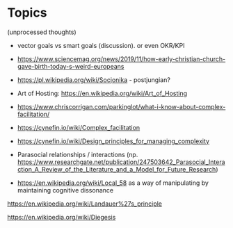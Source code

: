 # Topics

(unprocessed thoughts)

- vector goals vs smart goals (discussion). or even OKR/KPI 
- https://www.sciencemag.org/news/2019/11/how-early-christian-church-gave-birth-today-s-weird-europeans
- https://pl.wikipedia.org/wiki/Socjonika - postjungian?
- Art of Hosting: https://en.wikipedia.org/wiki/Art_of_Hosting
- https://www.chriscorrigan.com/parkinglot/what-i-know-about-complex-facilitation/
- https://cynefin.io/wiki/Complex_facilitation
- https://cynefin.io/wiki/Design_principles_for_managing_complexity
- Parasocial relationships / interactions (np. https://www.researchgate.net/publication/247503642_Parasocial_Interaction_A_Review_of_the_Literature_and_a_Model_for_Future_Research)

- https://en.wikipedia.org/wiki/Local_58 as a way of manipulating by maintaining cognitive dissonance

https://en.wikipedia.org/wiki/Landauer%27s_principle

https://en.wikipedia.org/wiki/Diegesis